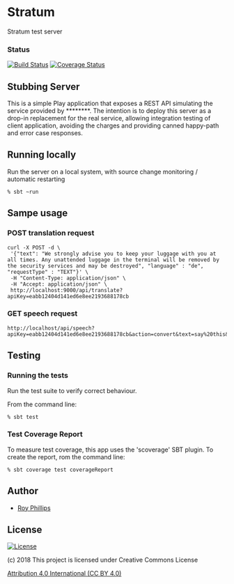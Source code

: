 # Stratum
Stratum test server

### Status
[![Build Status](https://travis-ci.org/sothach/stratum.png)](https://travis-ci.org/sothach/stratum)
[![Coverage Status](https://coveralls.io/repos/github/sothach/stratum/badge.svg?branch=master)](https://coveralls.io/github/sothach/stratum?branch=master)

## Stubbing Server
This is a simple Play application that exposes a REST API simulating the service provided by ********.
The intention is to deploy this server as a drop-in replacement for the real service, allowing integration testing
of client application, avoiding the charges and providing canned happy-path and error case responses. 

## Running locally
Run the server on a local system, with source change monitoring / automatic restarting
```sbtshell
% sbt ~run
```

## Sampe usage
### POST translation request
```sbtshell
curl -X POST -d \
 '{"text": "We strongly advise you to keep your luggage with you at all times. Any unattended luggage in the terminal will be removed by the security services and may be destroyed", "language" : "de", "requestType" : "TEXT"}' \
 -H "Content-Type: application/json" \
 -H "Accept: application/json" \
 http://localhost:9000/api/translate?apiKey=eabb12404d141ed6e8ee2193688178cb
```

### GET speech request
```sbtshell
http://localhost/api/speech?apiKey=eabb12404d141ed6e8ee2193688178cb&action=convert&text=say%20this&voice=usenglishfemale&format=mp3
```

## Testing
### Running the tests
Run the test suite to verify correct behaviour.  

From the command line:
```sbtshell
% sbt test
```
### Test Coverage Report
To measure test coverage, this app uses the 'scoverage' SBT plugin.
To create the report, rom the command line:
```sbtshell
% sbt coverage test coverageReport
```

## Author
* [Roy Phillips](mailto:phillips.roy@gmail.com)

## License
[![License](https://licensebuttons.net/l/by/3.0/88x31.png)](https://creativecommons.org/licenses/by/4.0/) 

(c) 2018 This project is licensed under Creative Commons License

[Attribution 4.0 International (CC BY 4.0)](LICENSE.md)



